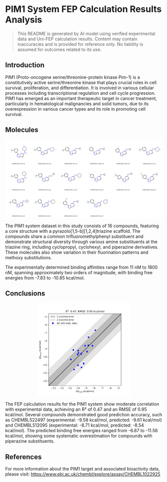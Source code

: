 # PIM1 System FEP Calculation Results Analysis

> This README is generated by AI model using verified experimental data and Uni-FEP calculation results. Content may contain inaccuracies and is provided for reference only. No liability is assumed for outcomes related to its use.

## Introduction

PIM1 (Proto-oncogene serine/threonine-protein kinase Pim-1) is a constitutively active serine/threonine kinase that plays crucial roles in cell survival, proliferation, and differentiation. It is involved in various cellular processes including transcriptional regulation and cell cycle progression. PIM1 has emerged as an important therapeutic target in cancer treatment, particularly in hematological malignancies and solid tumors, due to its overexpression in various cancer types and its role in promoting cell survival.

## Molecules

![Molecular structures of representative compounds](mol_grid.png)

The PIM1 system dataset in this study consists of 16 compounds, featuring a core structure with a pyrazolo[1,5-b][1,2,4]triazine scaffold. The compounds share a common trifluoromethylphenyl substituent and demonstrate structural diversity through various amine substituents at the triazine ring, including cyclopropyl, cyclohexyl, and piperazine derivatives. These molecules also show variation in their fluorination patterns and methoxy substitutions.

The experimentally determined binding affinities range from 11 nM to 1800 nM, spanning approximately two orders of magnitude, with binding free energies from -7.83 to -10.85 kcal/mol.

## Conclusions

<p align="center"><img src="result_dG.png" width="300"></p>

The FEP calculation results for the PIM1 system show moderate correlation with experimental data, achieving an R² of 0.47 and an RMSE of 0.95 kcal/mol. Several compounds demonstrated good prediction accuracy, such as CHEMBL522497 (experimental: -9.58 kcal/mol, predicted: -9.61 kcal/mol) and CHEMBL512095 (experimental: -8.71 kcal/mol, predicted: -8.54 kcal/mol). The predicted binding free energies ranged from -6.67 to -11.56 kcal/mol, showing some systematic overestimation for compounds with piperazine substituents.

## References

For more information about the PIM1 target and associated bioactivity data, please visit:
https://www.ebi.ac.uk/chembl/explore/assay/CHEMBL1022925 